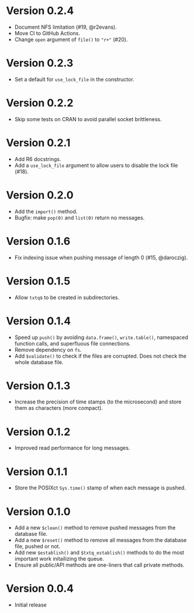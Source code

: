 # Version 0.2.4

* Document NFS limitation (#19, @r2evans).
* Move CI to GitHub Actions.
* Change `open` argument of `file()` to `"r+"` (#20).

# Version 0.2.3

* Set a default for `use_lock_file` in the constructor.

# Version 0.2.2

* Skip some tests on CRAN to avoid parallel socket brittleness.

# Version 0.2.1

* Add R6 docstrings.
* Add a `use_lock_file` argument to allow users to disable the lock file (#18).

# Version 0.2.0

* Add the `import()` method.
* Bugfix: make `pop(0)` and `list(0)` return no messages.

# Version 0.1.6

* Fix indexing issue when pushing message of length 0 (#15, @daroczig).

# Version 0.1.5

* Allow `txtq`s to be created in subdirectories.

# Version 0.1.4

* Speed up `push()` by avoiding `data.frame()`, `write.table()`, namespaced function calls, and superfluous file connections.
* Remove dependency on `fs`.
* Add `$validate()` to check if the files are corrupted. Does not check the whole database file.

# Version 0.1.3

* Increase the precision of time stamps (to the microsecond) and store them as characters (more compact).

# Version 0.1.2

* Improved read performance for long messages.

# Version 0.1.1

* Store the POSIXct `Sys.time()` stamp of when each message is pushed.

# Version 0.1.0

* Add a new `$clean()` method to remove pushed messages from the database file.
* Add a new `$reset()` method to remove all messages from the database file, pushed or not.
* Add new `$establish()` and `$txtq_establish()` methods to do the most important work initailizing the queue.
* Ensure all public/API methods are one-liners that call private methods.

# Version 0.0.4

* Initial release
